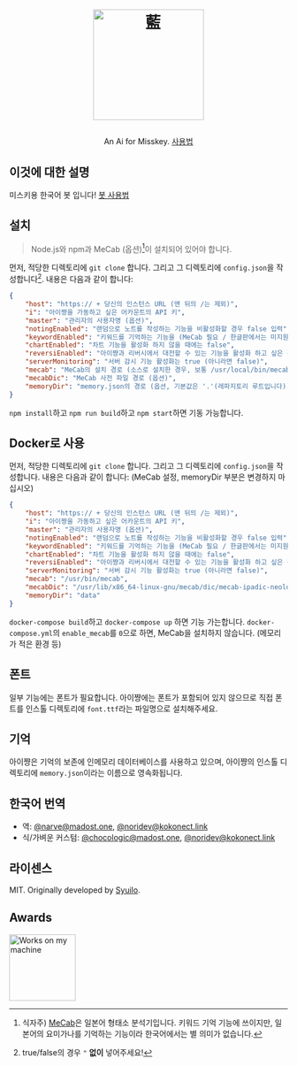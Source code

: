 <h1><p align="center"><img src="./ai.svg" alt="藍" height="200"></p></h1>
<p align="center">An Ai for Misskey. <a href="./torisetu.md">사용법</a></p>

## 이것에 대한 설명
미스키용 한국어 봇 입니다! [봇 사용법](./torisetu.md)

## 설치
> Node.js와 npm과 MeCab (옵션)[^1]이 설치되어 있어야 합니다.

[^1]: 식자주) [MeCab](https://github.com/taku910/mecab)은 일본어 형태소 분석기입니다. 키워드 기억 기능에 쓰이지만, 일본어의 요미가나를 기억하는 기능이라 한국어에서는 별 의미가 없습니다.

먼저, 적당한 디렉토리에 `git clone` 합니다.
그리고 그 디렉토리에 `config.json`을 작성합니다[^2]. 내용은 다음과 같이 합니다:

[^2]: true/false의 경우 `"` **없이** 넣어주세요!

``` json
{
	"host": "https:// + 당신의 인스턴스 URL (맨 뒤의 /는 제외)",
	"i": "아이쨩을 가동하고 싶은 어카운트의 API 키",
	"master": "관리자의 사용자명 (옵션)",
	"notingEnabled": "랜덤으로 노트를 작성하는 기능을 비활성화할 경우 false 입력",
	"keywordEnabled": "키워드를 기억하는 기능을 (MeCab 필요 / 한글판에서는 미지원) 활성화할 경우에는 true (아니라면 false)",
	"chartEnabled": "차트 기능을 활성화 하지 않을 때에는 false",
	"reversiEnabled": "아이쨩과 리버시에서 대전할 수 있는 기능을 활성화 하고 싶은 경우에 true (아니라면 false)",
	"serverMonitoring": "서버 감시 기능 활성화는 true (아니라면 false)",
	"mecab": "MeCab의 설치 경로 (소스로 설치한 경우, 보통 /usr/local/bin/mecab)",
	"mecabDic": "MeCab 사전 파일 경로 (옵션)",
	"memoryDir": "memory.json의 경로 (옵션, 기본값은 '.'(레파지토리 루트입니다))"
}
```
`npm install`하고 `npm run build`하고 `npm start`하면 기동 가능합니다.

## Docker로 사용
먼저, 적당한 디렉토리에 `git clone` 합니다.
그리고 그 디렉토리에 `config.json`을 작성합니다. 내용은 다음과 같이 합니다:
(MeCab 설정, memoryDir 부분은 변경하지 마십시오)
``` json
{
	"host": "https:// + 당신의 인스턴스 URL (맨 뒤의 /는 제외)",
	"i": "아이쨩을 가동하고 싶은 어카운트의 API 키",
	"master": "관리자의 사용자명 (옵션)",
	"notingEnabled": "랜덤으로 노트를 작성하는 기능을 비활성화할 경우 false 입력",
	"keywordEnabled": "키워드를 기억하는 기능을 (MeCab 필요 / 한글판에서는 미지원) 활성화할 경우에는 true (아니라면 false)",
	"chartEnabled": "차트 기능을 활성화 하지 않을 때에는 false",
	"reversiEnabled": "아이쨩과 리버시에서 대전할 수 있는 기능을 활성화 하고 싶은 경우에 true (아니라면 false)",
	"serverMonitoring": "서버 감시 기능 활성화는 true (아니라면 false)",
	"mecab": "/usr/bin/mecab",
	"mecabDic": "/usr/lib/x86_64-linux-gnu/mecab/dic/mecab-ipadic-neologd/",
	"memoryDir": "data"
}
```
`docker-compose build`하고 `docker-compose up` 하면 기능 가는합니다.
`docker-compose.yml`의 `enable_mecab`를 `0`으로 하면, MeCab을 설치하지 않습니다. (메모리가 적은 환경 등)


## 폰트
일부 기능에는 폰트가 필요합니다. 아이쨩에는 폰트가 포함되어 있지 않으므로 직접 폰트를 인스톨 디렉토리에 `font.ttf`라는 파일명으로 설치해주세요.

## 기억
아이쨩은 기억의 보존에 인메모리 데이터베이스를 사용하고 있으며, 아이쨩의 인스톨 디렉토리에 `memory.json`이라는 이름으로 영속화됩니다.

## 한국어 번역
- 역: [@narve@madost.one](https://madost.one/@narve), [@noridev@kokonect.link](https://kokonect.link/@noridev)
- 식/가벼운 커스텀: [@chocologic@madost.one](https://madost.one/@chocologic), [@noridev@kokonect.link](https://kokonect.link/@noridev)

## 라이센스
MIT. Originally developed by [Syuilo](https://github.com/syuilo/ai).

## Awards
<img src="./WorksOnMyMachine.png" alt="Works on my machine" height="120">
